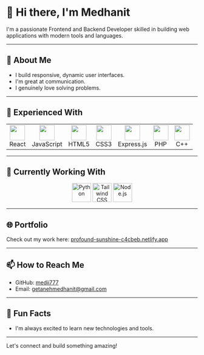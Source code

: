 # 👋 Hi there, I'm Medhanit

I'm a passionate Frontend and Backend Developer skilled in building web applications with modern tools and languages.

---

## 👤 About Me

- I build responsive, dynamic user interfaces.
- I'm great at communication.  
- I genuinely love solving problems.

---

## 💼 Experienced With

<table>
  <tr>
    <td align="center"><img src="https://cdn.jsdelivr.net/gh/devicons/devicon/icons/react/react-original.svg" width="40"/><br/>React</td>
    <td align="center"><img src="https://cdn.jsdelivr.net/gh/devicons/devicon/icons/javascript/javascript-original.svg" width="40"/><br/>JavaScript</td>
    <td align="center"><img src="https://cdn.jsdelivr.net/gh/devicons/devicon/icons/html5/html5-original.svg" width="40"/><br/>HTML5</td>
    <td align="center"><img src="https://cdn.jsdelivr.net/gh/devicons/devicon/icons/css3/css3-original.svg" width="40"/><br/>CSS3</td>
    <td align="center"><img src="https://cdn.jsdelivr.net/gh/devicons/devicon/icons/express/express-original.svg" width="40" style="background:white;"/><br/>Express.js</td>
    <td align="center"><img src="https://cdn.jsdelivr.net/gh/devicons/devicon/icons/php/php-original.svg" width="40"/><br/>PHP</td>
    <td align="center"><img src="https://cdn.jsdelivr.net/gh/devicons/devicon/icons/cplusplus/cplusplus-original.svg" width="40"/><br/>C++</td>
  </tr>
</table>

---

## 🌱 Currently Working With

<p align="center">
  <img src="https://cdn.jsdelivr.net/gh/devicons/devicon/icons/python/python-original.svg" width="50" alt="Python"/>
  <img src="https://upload.wikimedia.org/wikipedia/commons/d/d5/Tailwind_CSS_Logo.svg" width="50" alt="Tailwind CSS"/>
  <img src="https://cdn.jsdelivr.net/gh/devicons/devicon/icons/nodejs/nodejs-original.svg" width="50" alt="Node.js"/>
</p>

---

## 🌐 Portfolio

Check out my work here: [profound-sunshine-c4cbeb.netlify.app](https://profound-sunshine-c4cbeb.netlify.app/)

---

## 📫 How to Reach Me

- GitHub: [medii777](https://github.com/medii777)
- Email: getanehmedhanit@gmail.com

---

## 🎉 Fun Facts

- I'm always excited to learn new technologies and tools.

---

Let's connect and build something amazing!
